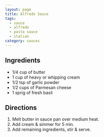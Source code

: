 ```yaml
---
layout: page
title: Alfredo Sauce
tags:
  - sauce
  - alfredo
  - pasta sauce
  - italian
category: sauces
---
```


## Ingredients
* 1/4 cup of butter
* 1 cup of heavy or whipping cream
* 1/2 tsp of garlic powder
* 1/2 cups of Parmesan cheese
* 1 sprig of fresh basil

## Directions
1. Melt butter in sauce pan over medium heat.
2. Add cream & simmer for 5 min.
3. Add remaining ingredients, stir & serve.
